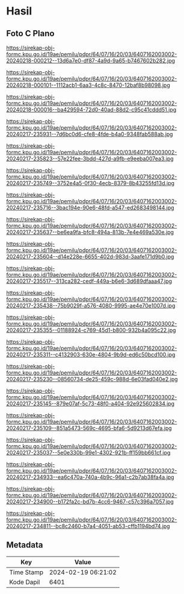 # Hasil

## Foto C Plano

https://sirekap-obj-formc.kpu.go.id/19ae/pemilu/pdpr/64/07/16/20/03/6407162003002-20240218-000212--13d6a7e0-df87-4a9d-9a65-b7467602b282.jpg

https://sirekap-obj-formc.kpu.go.id/19ae/pemilu/pdpr/64/07/16/20/03/6407162003002-20240218-000101--1112acb1-6aa3-4c8c-8470-12baf8b98098.jpg

https://sirekap-obj-formc.kpu.go.id/19ae/pemilu/pdpr/64/07/16/20/03/6407162003002-20240218-000016--ba429594-72d0-40ad-88d2-c95c41cddd51.jpg

https://sirekap-obj-formc.kpu.go.id/19ae/pemilu/pdpr/64/07/16/20/03/6407162003002-20240217-235931--7d6bc0d6-cfe8-4fde-b4a0-9348fab588ab.jpg

https://sirekap-obj-formc.kpu.go.id/19ae/pemilu/pdpr/64/07/16/20/03/6407162003002-20240217-235823--57e22fee-3bdd-427d-a9fb-e9eeba007ea3.jpg

https://sirekap-obj-formc.kpu.go.id/19ae/pemilu/pdpr/64/07/16/20/03/6407162003002-20240217-235749--3752e4a5-0f30-4ecb-8379-8b43255fd13d.jpg

https://sirekap-obj-formc.kpu.go.id/19ae/pemilu/pdpr/64/07/16/20/03/6407162003002-20240217-235716--3bac194e-90e6-48fd-a547-ed2683498144.jpg

https://sirekap-obj-formc.kpu.go.id/19ae/pemilu/pdpr/64/07/16/20/03/6407162003002-20240217-235637--be6ea9fa-bfc8-494a-813b-7e4e469a530e.jpg

https://sirekap-obj-formc.kpu.go.id/19ae/pemilu/pdpr/64/07/16/20/03/6407162003002-20240217-235604--d14e228e-6655-402d-983d-3aafe171d9b0.jpg

https://sirekap-obj-formc.kpu.go.id/19ae/pemilu/pdpr/64/07/16/20/03/6407162003002-20240217-235517--313ca282-cedf-449a-b6e6-3d689dfaaa47.jpg

https://sirekap-obj-formc.kpu.go.id/19ae/pemilu/pdpr/64/07/16/20/03/6407162003002-20240217-235438--75b9029f-a576-4080-9995-ae4e70e1007d.jpg

https://sirekap-obj-formc.kpu.go.id/19ae/pemilu/pdpr/64/07/16/20/03/6407162003002-20240217-235355--01188924-c769-45d1-b800-932b4a095c22.jpg

https://sirekap-obj-formc.kpu.go.id/19ae/pemilu/pdpr/64/07/16/20/03/6407162003002-20240217-235311--c4132903-630e-4804-9b9d-ed6c50bcd100.jpg

https://sirekap-obj-formc.kpu.go.id/19ae/pemilu/pdpr/64/07/16/20/03/6407162003002-20240217-235230--08560734-de25-459c-988d-6e03fad040e2.jpg

https://sirekap-obj-formc.kpu.go.id/19ae/pemilu/pdpr/64/07/16/20/03/6407162003002-20240217-235145--879e07af-5c73-48f0-a404-92e925602834.jpg

https://sirekap-obj-formc.kpu.go.id/19ae/pemilu/pdpr/64/07/16/20/03/6407162003002-20240217-235109--851a5473-569c-4695-bfa6-5d9213d67efa.jpg

https://sirekap-obj-formc.kpu.go.id/19ae/pemilu/pdpr/64/07/16/20/03/6407162003002-20240217-235037--5e0e330b-99e1-4302-921b-ff159bb661cf.jpg

https://sirekap-obj-formc.kpu.go.id/19ae/pemilu/pdpr/64/07/16/20/03/6407162003002-20240217-234933--ea6c470a-740a-4b9c-96a1-c2b7ab38fa4a.jpg

https://sirekap-obj-formc.kpu.go.id/19ae/pemilu/pdpr/64/07/16/20/03/6407162003002-20240217-234900--b172fa2c-bd7b-4cc6-9467-c57c396a7057.jpg

https://sirekap-obj-formc.kpu.go.id/19ae/pemilu/pdpr/64/07/16/20/03/6407162003002-20240217-234811--bc8c2460-b7a4-4051-ab53-cffb1194bd74.jpg


## Metadata

| Key        | Value               |
| ---------- | ------------------- |
| Time Stamp | 2024-02-19 06:21:02 |
| Kode Dapil | 6401                |



